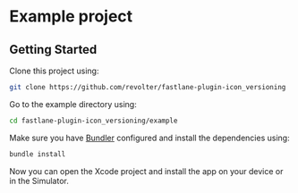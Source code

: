 # Example project

## Getting Started

Clone this project using:

```sh
git clone https://github.com/revolter/fastlane-plugin-icon_versioning
```

Go to the example directory using:

```sh
cd fastlane-plugin-icon_versioning/example
```

Make sure you have [Bundler](http://bundler.io/#getting-started) configured and install the dependencies using:

```sh
bundle install
```

Now you can open the Xcode project and install the app on your device or in the Simulator.
